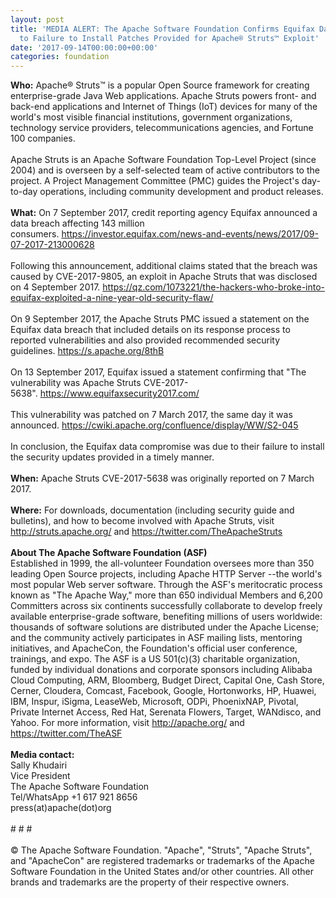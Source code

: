 ```yaml
---
layout: post
title: 'MEDIA ALERT: The Apache Software Foundation Confirms Equifax Data Breach Due
  to Failure to Install Patches Provided for Apache® Struts™ Exploit'
date: '2017-09-14T00:00:00+00:00'
categories: foundation
---
```

<div><strong>Who:</strong> Apache® Struts™ is a popular Open Source framework for creating enterprise-grade Java Web applications. Apache Struts powers front- and back-end applications and Internet of Things (IoT) devices for many of the world's most visible financial institutions, government organizations, technology service providers, telecommunications agencies, and Fortune 100 companies.</div> 
  <div><br /></div> 
  <div>Apache Struts is an Apache Software Foundation Top-Level Project (since 2004) and is overseen by a self-selected team of active contributors to the project. A Project Management Committee (PMC) guides the Project's day-to-day operations, including community development and product releases.</div> 
  <div><br /></div> 
  <div><strong>What:</strong> On 7 September 2017, credit reporting agency Equifax announced a data breach affecting 143 million consumers.&nbsp;<a href="https://investor.equifax.com/news-and-events/news/2017/09-07-2017-213000628">https://investor.equifax.com/news-and-events/news/2017/09-07-2017-213000628</a></div> 
  <div><br /></div> 
  <div>Following this announcement, additional claims stated that the breach was caused by CVE-2017-9805, an exploit in Apache Struts that was disclosed on 4 September 2017.&nbsp;<a href="https://qz.com/1073221/the-hackers-who-broke-into-equifax-exploited-a-nine-year-old-security-flaw/">https://qz.com/1073221/the-hackers-who-broke-into-equifax-exploited-a-nine-year-old-security-flaw/</a></div> 
  <div><br /></div> 
  <div>On 9 September 2017, the Apache Struts PMC issued a statement on the Equifax data breach that included details on its response process to reported vulnerabilities and also provided recommended security guidelines. <a href="https://s.apache.org/8thB">https://s.apache.org/8thB</a></div> 
  <div><br /></div> 
  <div>On 13 September 2017, Equifax issued a statement confirming that &quot;The vulnerability was Apache Struts CVE-2017-5638&quot;.&nbsp;<a href="https://www.equifaxsecurity2017.com/">https://www.equifaxsecurity2017.com/</a></div> 
  <div><br /></div> 
  <div>This vulnerability was patched on 7 March 2017, the same day it was announced.&nbsp;<a href="https://cwiki.apache.org/confluence/display/WW/S2-045">https://cwiki.apache.org/confluence/display/WW/S2-045</a></div> 
  <div><br /></div> 
  <div>In conclusion, the Equifax data compromise was due to their failure to install the security updates provided in a timely manner.</div> 
  <div><br /></div> 
  <div><strong>When:</strong> Apache Struts CVE-2017-5638 was originally reported on 7 March 2017.</div> 
  <div><br /></div> 
  <div><strong>Where:</strong> For downloads, documentation (including security guide and bulletins), and how to become involved with Apache Struts, visit <a href="http://struts.apache.org/">http://struts.apache.org/</a> and <a href="https://twitter.com/TheApacheStruts">https://twitter.com/TheApacheStruts</a> </div> 
  <div><br /></div> 
  <div><strong>About The Apache Software Foundation (ASF)</strong></div> 
  <div>Established in 1999, the all-volunteer Foundation oversees more than 350 leading Open Source projects, including Apache HTTP Server --the world's most popular Web server software. Through the ASF's meritocratic process known as &quot;The Apache Way,&quot; more than 650 individual Members and 6,200 Committers across six continents successfully collaborate to develop freely available enterprise-grade software, benefiting millions of users worldwide: thousands of software solutions are distributed under the Apache License; and the community actively participates in ASF mailing lists, mentoring initiatives, and ApacheCon, the Foundation's official user conference, trainings, and expo. The ASF is a US 501(c)(3) charitable organization, funded by individual donations and corporate sponsors including Alibaba Cloud Computing, ARM, Bloomberg, Budget Direct, Capital One, Cash Store, Cerner, Cloudera, Comcast, Facebook, Google, Hortonworks, HP, Huawei, IBM, Inspur, iSigma, LeaseWeb, Microsoft, ODPi, PhoenixNAP, Pivotal, Private Internet Access, Red Hat, Serenata Flowers, Target, WANdisco, and Yahoo. For more information, visit <a href="http://apache.org/">http://apache.org/</a> and <a href="https://twitter.com/TheASF">https://twitter.com/TheASF</a></div> 
  <div><br /></div> 
  <div><strong>Media contact:</strong></div> 
  <div>Sally Khudairi</div> 
  <div>Vice President</div> 
  <div>The Apache Software Foundation</div> 
  <div>Tel/WhatsApp +1 617 921 8656</div> 
  <div>press(at)apache(dot)org</div> 
  <div><br /></div> 
  <div># # #</div> 
  <div><br /></div> 
  <div>© The Apache Software Foundation. &quot;Apache&quot;, &quot;Struts&quot;, &quot;Apache Struts&quot;, and &quot;ApacheCon&quot; are registered trademarks or trademarks of the Apache Software Foundation in the United States and/or other countries. All other brands and trademarks are the property of their respective owners.</div>
